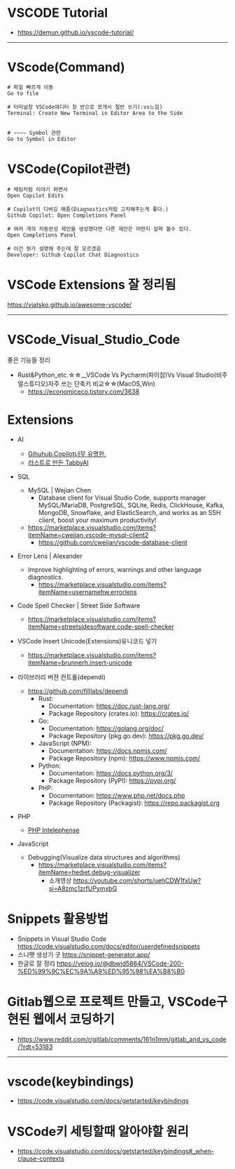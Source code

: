 # VSCODE Tutorial

- https://demun.github.io/vscode-tutorial/

<hr>

# VScode(Command)

```
# 파일 빠르게 이동
Go to file

# 터미널창 VSCode에디터 창 반으로 쪼개서 절반 쓰기(:vs느낌)
Terminal: Create New Terminal in Editor Area to the Side


# ~~~~ Symbol 관련
Go to Symbol in Editor

```

# VSCode(Copilot관련)
```
# 채팅처럼 이야기 하면서
Open Copilot Edits

# Copilot이 디버깅 해줌(Diagnostics처럼 고치해주는게 좋다.)
Github Copilot: Open Completions Panel

# 여러 개의 자동완성 제안을 생성했다면 다른 제안은 어떤지 살펴 볼수 있다.
Open Completions Panel

# 이건 뭔가 설명해 주는데 잘 모르겠음
Developer: Github Copilot Chat Diagnostics
```


# VSCode Extensions 잘 정리됨

https://viatsko.github.io/awesome-vscode/

<hr>

# VSCode_Visual_Studio_Code
좋은 기능들 정리
- Rust&Python_etc.☆☆__VSCode Vs Pycharm(파이참)Vs Visual Studio(비주얼스튜디오)자주 쓰는 단축키 비교☆☆(MacOS,Win)
  - https://economiceco.tistory.com/3638

# Extensions

- AI
  - [Gihuhub.Copilot너무 유명한.](https://marketplace.visualstudio.com/items?itemName=GitHub.copilot)
  - [러스트로 만든 TabbyAI](https://marketplace.visualstudio.com/items?itemName=TabbyML.vscode-tabby)

- SQL
  - MySQL | Wejian Chen
    - Database client for Visual Studio Code, supports manager MySQL/MariaDB, PostgreSQL, SQLite, Redis, ClickHouse, Kafka, MongoDB, Snowflake, and ElasticSearch, and works as an SSH client, boost your maximum productivity!
  - https://marketplace.visualstudio.com/items?itemName=cweijan.vscode-mysql-client2
    - https://github.com/cweijan/vscode-database-client 

- Error Lens | Alexander
  - Improve highlighting of errors, warnings and other language diagnostics.
    - https://marketplace.visualstudio.com/items?itemName=usernamehw.errorlens
- Code Spell Checker | Street Side Software
  - https://marketplace.visualstudio.com/items?itemName=streetsidesoftware.code-spell-checker

- VSCode Insert Unicode(Extensions)유니코드 넣기
  - https://marketplace.visualstudio.com/items?itemName=brunnerh.insert-unicode

- 라이브러리 버젼 컨트롤(dependi)
  - https://github.com/filllabs/dependi
    - Rust:
        - Documentation: https://doc.rust-lang.org/
        - Package Repository (crates.io): https://crates.io/
    - Go:
        - Documentation: https://golang.org/doc/
        - Package Repository (pkg.go.dev): https://pkg.go.dev/
    - JavaScript (NPM):
        - Documentation: https://docs.npmjs.com/
        - Package Repository (npm): https://www.npmjs.com/
    - Python:
        - Documentation: https://docs.python.org/3/
        - Package Repository (PyPI): https://pypi.org/
    - PHP:
        - Documentation: https://www.php.net/docs.php
        - Package Repository (Packagist): https://repo.packagist.org

- PHP
  - [PHP Intelephense](https://marketplace.visualstudio.com/items?itemName=bmewburn.vscode-intelephense-client)

- JavaScript
  - Debugging(Visualize data structures and algorithms)
    - https://marketplace.visualstudio.com/items?itemName=hediet.debug-visualizer
      - 소개영상 https://youtube.com/shorts/uehCDW1fxUw?si=A8zmc1zrfUPymxbG

# Snippets 활용방법
- Snippets in Visual Studio Code https://code.visualstudio.com/docs/editor/userdefinedsnippets
- 스니펫 생성기 굿 https://snippet-generator.app/
- 한글로 잘 정리 https://velog.io/@dbwjd5864/VSCode-200-%ED%99%9C%EC%9A%A9%ED%95%98%EA%B8%B0

# Gitlab웹으로 프로젝트 만들고, VSCode구현된 웹에서 코딩하기

- https://www.reddit.com/r/gitlab/comments/161n1mm/gitlab_and_vs_code/?rdt=53183

<hr />

# vscode(keybindings)
- https://code.visualstudio.com/docs/getstarted/keybindings

# VSCode키 세팅할때 알아야할 원리
- https://code.visualstudio.com/docs/getstarted/keybindings#_when-clause-contexts
